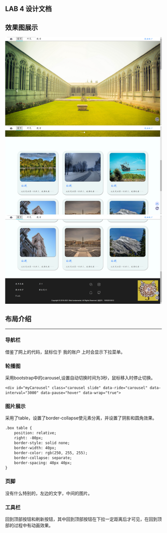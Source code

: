 LAB 4 设计文档
-------------------
## 效果图展示

![示例1](images/示例1.png)
![示例2](images/示例2.png)
![示例3](images/示例3.png)

## 布局介绍
-------------------
### 导航栏
借鉴了网上的代码，鼠标位于 我的账户 上时会显示下拉菜单。

### 轮播图
采用bootstrap中的carousel,设置自动切换时间为3秒，鼠标移入时停止切换。

```
<div id="myCarousel" class="carousel slide" data-ride="carousel" data-interval="3000" data-pause="hover" data-wrap="true">
```

### 图片展示
采用了table，设置了border-collapse使元素分离，并设置了阴影和圆角效果。
```
.box table {
    position: relative;
    right: -80px;
    border-style: solid none;
    border-width: 40px;
    border-color: rgb(250, 255, 255);
    border-collapse: separate;
    border-spacing: 40px 40px;
}
```

### 页脚
没有什么特别的，左边的文字，中间的图片。

### 工具栏
回到顶部按钮和刷新按钮，其中回到顶部按钮在下拉一定距离后才可见，在回到顶部的过程中有动画效果。